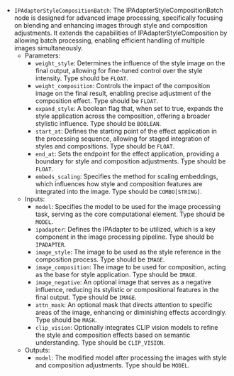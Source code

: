 - `IPAdapterStyleCompositionBatch`: The IPAdapterStyleCompositionBatch node is designed for advanced image processing, specifically focusing on blending and enhancing images through style and composition adjustments. It extends the capabilities of IPAdapterStyleComposition by allowing batch processing, enabling efficient handling of multiple images simultaneously.
    - Parameters:
        - `weight_style`: Determines the influence of the style image on the final output, allowing for fine-tuned control over the style intensity. Type should be `FLOAT`.
        - `weight_composition`: Controls the impact of the composition image on the final result, enabling precise adjustment of the composition effect. Type should be `FLOAT`.
        - `expand_style`: A boolean flag that, when set to true, expands the style application across the composition, offering a broader stylistic influence. Type should be `BOOLEAN`.
        - `start_at`: Defines the starting point of the effect application in the processing sequence, allowing for staged integration of styles and compositions. Type should be `FLOAT`.
        - `end_at`: Sets the endpoint for the effect application, providing a boundary for style and composition adjustments. Type should be `FLOAT`.
        - `embeds_scaling`: Specifies the method for scaling embeddings, which influences how style and composition features are integrated into the image. Type should be `COMBO[STRING]`.
    - Inputs:
        - `model`: Specifies the model to be used for the image processing task, serving as the core computational element. Type should be `MODEL`.
        - `ipadapter`: Defines the IPAdapter to be utilized, which is a key component in the image processing pipeline. Type should be `IPADAPTER`.
        - `image_style`: The image to be used as the style reference in the composition process. Type should be `IMAGE`.
        - `image_composition`: The image to be used for composition, acting as the base for style application. Type should be `IMAGE`.
        - `image_negative`: An optional image that serves as a negative influence, reducing its stylistic or compositional features in the final output. Type should be `IMAGE`.
        - `attn_mask`: An optional mask that directs attention to specific areas of the image, enhancing or diminishing effects accordingly. Type should be `MASK`.
        - `clip_vision`: Optionally integrates CLIP vision models to refine the style and composition effects based on semantic understanding. Type should be `CLIP_VISION`.
    - Outputs:
        - `model`: The modified model after processing the images with style and composition adjustments. Type should be `MODEL`.
